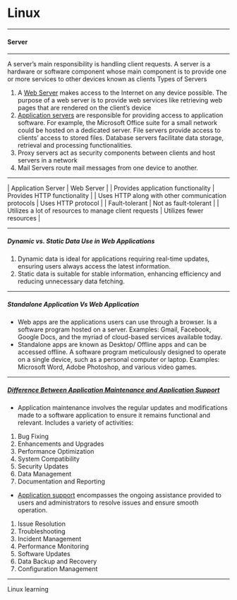 # Linux 

---

#### Server 

---

A server’s main responsibility is handling client requests. A server is a hardware or software component whose main component is to provide one or more services to other devices known as clients
Types of Servers
1. A [Web Server](https://www.baeldung.com/cs/application-server-vs-web-server#web-server) makes access to the Internet on any device possible. The purpose of a web server is to provide web services like retrieving web pages that are rendered on the client’s device
2. [Application servers](https://www.baeldung.com/cs/application-server-vs-web-server#application-servers) are responsible for providing access to application software. For example, the Microsoft Office suite for a small network could be hosted on a dedicated server. File servers provide access to clients’ access to stored files. Database servers facilitate data storage, retrieval and processing functionalities.
3. Proxy servers act as security components between clients and host servers in a network
4. Mail Servers route mail messages from one device to another.

---

| Application Server                                    | Web Server                  |
| Provides application functionality                    | Provides HTTP functionality |
| Uses HTTP along with other communication protocols    | Uses HTTP protocol          |
| Fault-tolerant                                        | Not as fault-tolerant       |
| Utilizes a lot of resources to manage client requests | Utilizes fewer resources    |

---

##### Dynamic vs. Static Data Use in Web Applications
1. Dynamic data is ideal for applications requiring real-time updates, ensuring users always access the latest information.
2. Static data is suitable for stable information, enhancing efficiency and reducing unnecessary data fetching.

---

##### Standalone Application Vs Web Application
 - Web apps are the applications users can use through a browser. Is a software program hosted on a server. Examples: Gmail, Facebook, Google Docs, and the myriad of cloud-based services available today.
 - Standalone apps are known as Desktop/ Offline apps and can be accessed offline. A software program meticulously designed to operate on a single device, such as a personal computer or laptop. Examples:  Microsoft Word, Adobe Photoshop, and various video games.

---

##### [Difference Between Application Maintenance and Application Support](https://codewave.com/insights/application-maintenance-services/)
- Application maintenance involves the regular updates and modifications made to a software application to ensure it remains functional and relevant. Includes a variety of activities:
1. Bug Fixing
2. Enhancements and Upgrades
3. Performance Optimization
4. System Compatibility
5. Security Updates
6. Data Management
7. Documentation and Reporting
- [Application support](https://medium.com/@appsupportninja/what-is-the-difference-between-application-maintenance-and-application-support-32c70871892b) encompasses the ongoing assistance provided to users and administrators to resolve issues and ensure smooth operation.
1. Issue Resolution
2. Troubleshooting
3. Incident Management
4. Performance Monitoring
5. Software Updates
6. Data Backup and Recovery
7. Configuration Management

---

Linux learning
